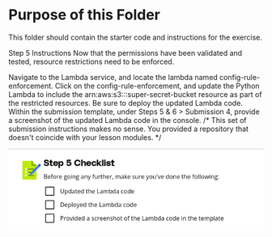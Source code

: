 # Purpose of this Folder

This folder should contain the starter code and instructions for the exercise.

Step 5 Instructions
Now that the permissions have been validated and tested, resource restrictions need to be enforced.

Navigate to the Lambda service, and locate the lambda named config-rule-enforcement.
Click on the config-rule-enforcement, and update the Python Lambda to include the arn:aws:s3:::super-secret-bucket resource as part of the restricted resources.
Be sure to deploy the updated Lambda code.
Within the submission template, under Steps 5 & 6 > Submission 4, provide a screenshot of the updated Lambda code in the console. 
/* This set of submission instructions makes no sense. You provided a repository that doesn't coincide with your lesson modules. */

![alt text](image.png)